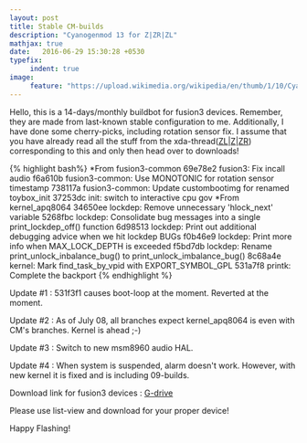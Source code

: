 ```yaml
---
layout: post
title: Stable CM-builds
description: "Cyanogenmod 13 for Z|ZR|ZL"
mathjax: true
date:   2016-06-29 15:30:28 +0530
typefix:
     indent: true
image:
     feature: "https://upload.wikimedia.org/wikipedia/en/thumb/1/10/CyanogenMod_logo.svg/1524px-CyanogenMod_logo.svg.png"
---
```


Hello, this is a 14-days/monthly buildbot for fusion3 devices. Remember, they are made from last-known stable
configuration to me. Additionally, I have done some cherry-picks, including rotation sensor fix.
I assume that you have already read all the stuff from the xda-thread([ZL](http://forum.xda-developers.com/xperia-zl/development/stable-cyanogenmod-t3407662)|[Z](http://forum.xda-developers.com/xperia-z/development/stable-cyanogenmod-t3407658)|[ZR](http://forum.xda-developers.com/xperia-zr/development/stable-cyanogenmod-t3407650)) corresponding to this and only then head
over to downloads!

{% highlight bash%}
*From fusion3-common
69e78e2 fusion3: Fix incall audio
f6a610b fusion3-common: Use MONOTONIC for rotation sensor timestamp
738117a fusion3-common: Update custombootimg for renamed toybox_init
37253dc init: switch to interactive cpu gov
*From kernel_apq8064
34650ee lockdep: Remove unnecessary 'hlock_next' variable
5268fbc lockdep: Consolidate bug messages into a single print_lockdep_off() function
6d98513 lockdep: Print out additional debugging advice when we hit lockdep BUGs
f0b46e9 lockdep: Print more info when MAX_LOCK_DEPTH is exceeded
f5bd7db lockdep: Rename print_unlock_inbalance_bug() to print_unlock_imbalance_bug()
8c68a4e kernel: Mark find_task_by_vpid with EXPORT_SYMBOL_GPL
531a7f8 printk: Complete the backport
{% endhighlight %}

Update #1 : 531f3f1 causes boot-loop at the moment. Reverted at the moment.

Update #2 : As of July 08, all branches expect kernel_apq8064 is even with CM's branches. Kernel is ahead ;-)

Update #3 : Switch to new msm8960 audio HAL.

Update #4 : When system is suspended, alarm doesn't work. However, with new kernel it is fixed and is including 09-builds.

Download link for fusion3 devices : [G-drive](https://drive.google.com/open?id=0B9yrk5QZnasiV1BaY1libUdBbWc)

Please use list-view and download for your proper device!

Happy Flashing!
